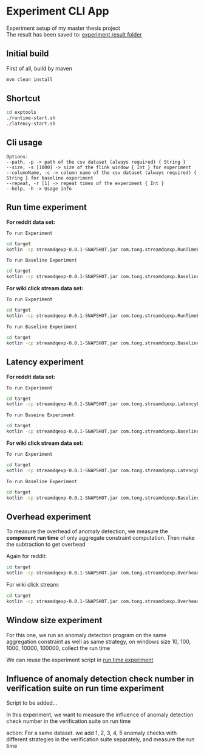# Experiment CLI App

Experiment setup of my master thesis project<br />
The result has been saved to: [experiment result folder](experimentresult)

## Initial build

First of all, build by maven

```bash
mvn clean install
```

## Shortcut

```bash
cd exptools
./runtime-start.sh
./latency-start.sh
``` 

## Cli usage

```console
Options:
--path, -p -> path of the csv dataset (always required) { String }
--size, -s [1000] -> size of the flink window { Int } for experiment
--columnName, -c -> column name of the csv dataset (always required) { String } for baseline experiment
--repeat, -r [1] -> repeat times of the experiment { Int }
--help, -h -> Usage info
```

## Run time experiment

**For reddit data set:**

`To run Experiment`

```bash
cd target
kotlin -cp streamdqexp-0.0.1-SNAPSHOT.jar com.tong.streamdqexp.RunTimeExperimentApp -p /Users/wutong/Desktop/experiment/dataset/reddit_posts/20M_reddit_posts.csv -s 1000
``` 

`To run Baseline Experiment`

```bash
cd target
kotlin -cp streamdqexp-0.0.1-SNAPSHOT.jar com.tong.streamdqexp.BaselineRunTimeExperimentApp -p /Users/wutong/Desktop/experiment/dataset/reddit_posts/20M_reddit_posts.csv -c score
``` 

**For wiki click stream data set:**

`To run Experiment`

```bash
cd target
kotlin -cp streamdqexp-0.0.1-SNAPSHOT.jar com.tong.streamdqexp.RunTimeExperimentApp -p /Users/wutong/Desktop/experiment/dataset/ClickStream/5M_clickstream_enwiki-2023-04.csv -s 1000
``` 

`To run Baseline Experiment`

```bash
cd target
kotlin -cp streamdqexp-0.0.1-SNAPSHOT.jar com.tong.streamdqexp.BaselineRunTimeExperimentApp -p /Users/wutong/Desktop/experiment/dataset/ClickStream/5M_clickstream_enwiki-2023-04.csv -c count
``` 

## Latency experiment

**For reddit data set:**

`To run Experiment`

```bash
cd target
kotlin -cp streamdqexp-0.0.1-SNAPSHOT.jar com.tong.streamdqexp.LatencyExperimentApp -p /Users/wutong/Desktop/experiment/dataset/reddit_posts/20M_reddit_posts.csv -s 1000
``` 

`To run Baseine Experiment`

```bash
cd target
kotlin -cp streamdqexp-0.0.1-SNAPSHOT.jar com.tong.streamdqexp.BaselineLatencyExperimentApp -p /Users/wutong/Desktop/experiment/dataset/reddit_posts/20M_reddit_posts.csv -c score
```

**For wiki click stream data set:**

`To run Experiment`

```bash
cd target
kotlin -cp streamdqexp-0.0.1-SNAPSHOT.jar com.tong.streamdqexp.LatencyExperimentApp -p /Users/wutong/Desktop/experiment/dataset/ClickStream/5M_clickstream_enwiki-2023-04.csv -s 100
```

`To run Baseline Experiment`

```bash
cd target
kotlin -cp streamdqexp-0.0.1-SNAPSHOT.jar com.tong.streamdqexp.BaselineLatencyExperimentApp -p /Users/wutong/Desktop/experiment/dataset/ClickStream/5M_clickstream_enwiki-2023-04.csv -c count
``` 

## Overhead experiment

To measure the overhead of anomaly detection,
we measure the **component run time** of only aggregate constraint computation. Then make the
subtraction to get overhead

Again for reddit:

```bash
cd target
kotlin -cp streamdqexp-0.0.1-SNAPSHOT.jar com.tong.streamdqexp.OverheadExperimentApp -p /Users/wutong/Desktop/experiment/dataset/reddit_posts/20M_reddit_posts.csv -s 1000
``` 

For wiki click stream:

```bash
cd target
kotlin -cp streamdqexp-0.0.1-SNAPSHOT.jar com.tong.streamdqexp.OverheadExperimentApp -p /Users/wutong/Desktop/experiment/dataset/ClickStream/5M_clickstream_enwiki-2023-04.csv -s 1000
``` 

## Window size experiment

For this one, we run an anomaly detection program on the same aggregation constraint as well as same
strategy,
on windows size 10, 100, 1000, 10000, 100000, collect the run time

We can reuse the experiment script in [run time experiment](#run-time-experiment)

## Influence of anomaly detection check number in verification suite on run time experiment

Script to be added...

In this experiment, we want to measure the influence of anomaly detection check number in
the verification suite on run time

action: For a same dataset. we add 1, 2, 3, 4, 5 anomaly checks with different strategies in the
verification suite separately,
and measure the run time
